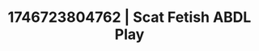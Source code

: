 ---
categories:
- Skin worship
- Erotic audiobooks
- Erotic photography
- AI-generated
- Candlelit scenes
- ASMR
- Delicate restraint
- Cosplay
image: /assets/images/1746723804762.jpg
layout: post
seo:
  description: Featured content with high-quality ABDL Play, Scat Fetish. HD images
    available.
  keywords: ABDL Play, Scat Fetish
  og_image: /assets/images/1746723804762.jpg
  schema_type: VisualArtwork
tags:
- ABDL Play
- Scat Fetish
- '#1746723804762'
title: 1746723804762 | Scat Fetish ABDL Play
---